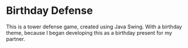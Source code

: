 # Birthday Defense
This is a tower defense game, created using Java Swing. With a birthday theme, because I began developing this as a birthday present for my partner.
